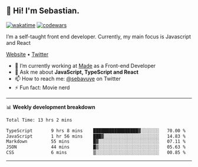 ## 👋 Hi! I'm Sebastian.

[![wakatime](https://wakatime.com/badge/user/df0036c6-328a-4a39-be9b-e49417ed22a1.svg)](https://wakatime.com/@df0036c6-328a-4a39-be9b-e49417ed22a1)
[![codewars](https://www.codewars.com/users/sebavuye/badges/small)](https://www.codewars.com/users/sebavuye)

I’m a self-taught front end developer. Currently, my main focus is Javascript and React

[Website](https://sebastianvuye.be) • [Twitter](https://twitter.com/sebavuye)

- 🔭 I’m currently working at [Made](https://made.be/) as a Front-end Developer
- 💬 Ask me about **JavaScript, TypeScript and React**
- 📫 How to reach me: [@sebavuye](https://twitter.com/sebavuye) on Twitter
- ⚡ Fun fact: Movie nerd

-------

📊 **Weekly development breakdown**

<!--START_SECTION:waka-->

```txt
Total Time: 13 hrs 2 mins

TypeScript       9 hrs 8 mins    █████████████████▓░░░░░░░   70.00 %
JavaScript       1 hr 56 mins    ███▓░░░░░░░░░░░░░░░░░░░░░   14.83 %
Markdown         55 mins         █▓░░░░░░░░░░░░░░░░░░░░░░░   07.11 %
JSON             44 mins         █▒░░░░░░░░░░░░░░░░░░░░░░░   05.63 %
CSS              6 mins          ▒░░░░░░░░░░░░░░░░░░░░░░░░   00.85 %
```

<!--END_SECTION:waka-->
-------
